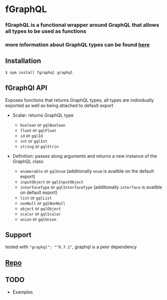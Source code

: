 # fGraphQL
### fGraphQL is a functional wrapper around GraphQL that allows all types to be used as functions
### more information about GraphQL types can be found [here](http://graphql.org/graphql-js/type/)

## Installation
`$ npm install fgraphql graphql`

## fGraphQl API
Exposes functions that returns GraphQL types, all types are individually exported as well as being attached to default export
* Scalar: returns GraphQL type
  * `boolean` or `gqlBoolean`
  * `float` or `gqlFloat`
  * `id` or `gqlId`
  * `int` or `gqlInt`
  * `string` or `gqlStrin`

* Definition: passes along arguments and returns a new instance of the GraphQL class
  * `enumerable` or `gqlEnum` (additionally `enum` is availble on the default export)
  * `inputObject` or `gqlInputObject`
  * `interfaceType` or `gqlInterfaceType` (additionally `interface` is availble on default export)
  * `list` or `gqlList`
  * `nonNull` or `gqlNonNull`
  * `object` or `gqlObject`
  * `scalar` or `gqlScalar`
  * `union` or `gqlUnion`

## Support
tested with `"graphql": "^0.7.1"`, graphql is a peer dependency

## [Repo](https://github.com/dustinsanders/fgraphql)

## TODO
* Examples


